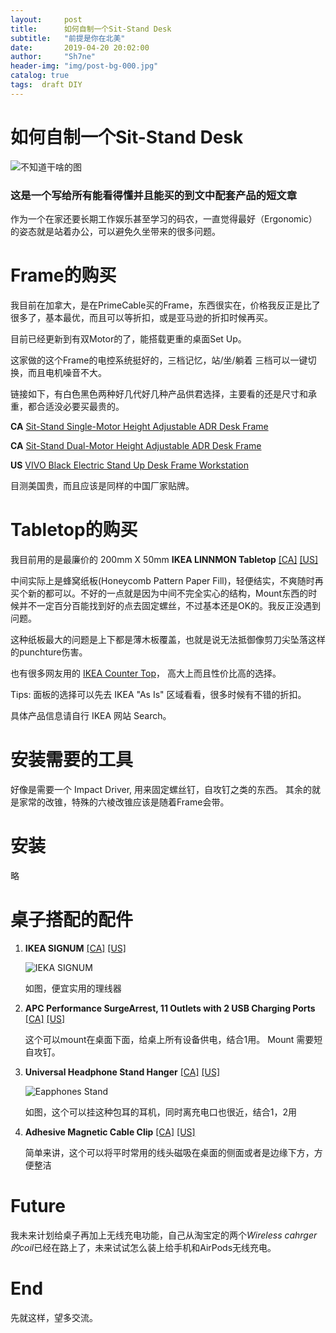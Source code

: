 ```yaml
---
layout:     post
title:      如何自制一个Sit-Stand Desk
subtitle:   "前提是你在北美"
date:       2019-04-20 20:02:00
author:     "Sh7ne"
header-img: "img/post-bg-000.jpg"
catalog: true
tags:  draft DIY
---
```


# 如何自制一个Sit-Stand Desk
![不知道干啥的图](https://www.posturite.co.uk/media/catalog/product/cache/4/image/1000x/9df78eab33525d08d6e5fb8d27136e95/s/i/sit-stand-desking_illustration_2_8.jpg)

### 这是一个写给所有能看得懂并且能买的到文中配套产品的短文章

作为一个在家还要长期工作娱乐甚至学习的码农，一直觉得最好（Ergonomic）的姿态就是站着办公，可以避免久坐带来的很多问题。

# Frame的购买

我目前在加拿大，是在PrimeCable买的Frame，东西很实在，价格我反正是比了很多了，基本最优，而且可以等折扣，或是亚马逊的折扣时候再买。

目前已经更新到有双Motor的了，能搭载更重的桌面Set Up。

这家做的这个Frame的电控系统挺好的，三档记忆，站/坐/躺着 三档可以一键切换，而且电机噪音不大。

链接如下，有白色黑色两种好几代好几种产品供君选择，主要看的还是尺寸和承重，都合适没必要买最贵的。

**CA** [Sit-Stand Single-Motor Height Adjustable ADR Desk Frame](https://www.primecables.ca/p-357587-cab-et101-bk-electric-sit-to-stand-adjustable-desk-riser-frame-table-top-not-included-black-primecables#sku372428)

**CA** [Sit-Stand Dual-Motor Height Adjustable ADR Desk Frame](https://www.primecables.ca/p-362358-cab-m02-23r-bk-sit-stand-dual-motor-height-adjustable-adr-desk-frame-electric-black-primecables)

**US** [VIVO Black Electric Stand Up Desk Frame Workstation](https://www.amazon.com/VIVO-Workstation-Ergonomic-Adjustable-DESK-V102E/dp/B071KGDGNK)

目测美国贵，而且应该是同样的中国厂家贴牌。

# Tabletop的购买

我目前用的是最廉价的 200mm X 50mm **IKEA LINNMON Tabletop**
[[CA]](https://www.ikea.com/ca/en/catalog/products/80251358/)
[[US]](https://www.ikea.com/us/en/catalog/products/80251358/)


中间实际上是蜂窝纸板(Honeycomb Pattern Paper Fill)，轻便结实，不爽随时再买个新的都可以。不好的一点就是因为中间不完全实心的结构，Mount东西的时候并不一定百分百能找到好的点去固定螺丝，不过基本还是OK的。我反正没遇到问题。

这种纸板最大的问题是上下都是薄木板覆盖，也就是说无法抵御像剪刀尖坠落这样的punchture伤害。

也有很多网友用的 [IKEA Counter Top](https://www.ikea.com/ca/en/catalog/products/50335208/)， 高大上而且性价比高的选择。

Tips: 面板的选择可以先去 IKEA "As Is" 区域看看，很多时候有不错的折扣。

具体产品信息请自行 IKEA 网站 Search。


# 安装需要的工具

好像是需要一个 Impact Driver, 用来固定螺丝钉，自攻钉之类的东西。
其余的就是家常的改锥，特殊的六棱改锥应该是随着Frame会带。

# 安装

略

# 桌子搭配的配件
1. **IKEA SIGNUM**
[[CA]](https://www.ikea.com/ca/en/catalog/products/30200253/)
[[US]](https://www.ikea.com/us/en/catalog/products/30200253/)

    ![IEKA SIGNUM](https://www.ikea.com/ca/en/images/products/signum-cable-management-horizontal-gray__0256614_PE400752_S4.JPG)

    如图，便宜实用的理线器

2. **APC Performance SurgeArrest, 11 Outlets with 2 USB Charging Ports**
[[CA]](https://www.costco.ca/APC-Performance-SurgeArrest%2c-11-Outlets-with-2-USB-Charging-Ports.product.100308126.html)
[[US]](https://www.amazon.com/dp/B017VXU6GG)

    这个可以mount在桌面下面，给桌上所有设备供电，结合1用。
    Mount 需要短自攻钉。

3. **Universal Headphone Stand Hanger**
[[CA]](https://www.amazon.ca/dp/B01FVT0L8A)
[[US]](https://www.amazon.com/dp/B01FVT0L8A)

    ![Eapphones Stand](https://images-na.ssl-images-amazon.com/images/I/61HngZ7EoKL._SL1000_.jpg)

    如图，这个可以挂这种包耳的耳机，同时离充电口也很近，结合1，2用


4. **Adhesive Magnetic Cable Clip**
[[CA]](https://www.amazon.ca/dp/B01DPGW22Y)
[[US]](https://www.amazon.com/dp/B01DPGW22Y)

    简单来讲，这个可以将平时常用的线头磁吸在桌面的侧面或者是边缘下方，方便整洁



# Future

我未来计划给桌子再加上无线充电功能，自己从淘宝定的两个*Wireless cahrger的coil*已经在路上了，未来试试怎么装上给手机和AirPods无线充电。

# End

先就这样，望多交流。
